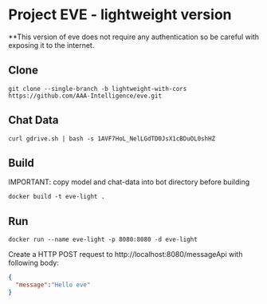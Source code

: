 # Project EVE - lightweight version

**This version of eve does not require any authentication so be careful with exposing it to the internet.

## Clone

```
git clone --single-branch -b lightweight-with-cors https://github.com/AAA-Intelligence/eve.git
```

## Chat Data

```
curl gdrive.sh | bash -s 1AVF7HoL_NelLGdTD0JsX1cBDuOL0shHZ
```

## Build

IMPORTANT: copy model and chat-data into bot directory before building

`docker build -t eve-light .`

## Run

`docker run --name eve-light -p 8080:8080 -d eve-light`

Create a HTTP POST request to http://localhost:8080/messageApi with following body:

```json
{
  "message":"Hello eve"
}
```
